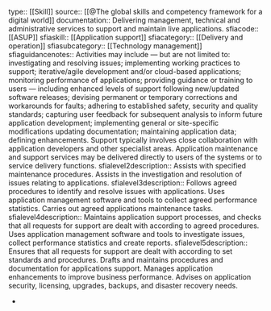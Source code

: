 type:: [[Skill]]
source:: [[@The global skills and competency framework for a digital world]]
documentation:: Delivering management, technical and administrative services to support and maintain live applications.
sfiacode:: [[ASUP]]
sfiaskill:: [[Application support]]
sfiacategory:: [[Delivery and operation]]
sfiasubcategory:: [[Technology management]]
sfiaguidancenotes:: Activities may include — but are not limited to: investigating and resolving issues; implementing working practices to support; iterative/agile development and/or cloud-based applications; monitoring performance of applications; providing guidance or training to users — including enhanced levels of support following new/updated software releases; devising permanent or temporary corrections and workarounds for faults; adhering to established safety, security and quality standards; capturing user feedback for subsequent analysis to inform future application development; implementing general or site-specific modifications updating documentation; maintaining application data; defining enhancements. Support typically involves close collaboration with application developers and other specialist areas. Application maintenance and support services may be delivered directly to users of the systems or to service delivery functions.
sfialevel2description:: Assists with specified maintenance procedures. Assists in the investigation and resolution of issues relating to applications.
sfialevel3description:: Follows agreed procedures to identify and resolve issues with applications. Uses application management software and tools to collect agreed performance statistics. Carries out agreed applications maintenance tasks.
sfialevel4description:: Maintains application support processes, and checks that all requests for support are dealt with according to agreed procedures. Uses application management software and tools to investigate issues, collect performance statistics and create reports.
sfialevel5description:: Ensures that all requests for support are dealt with according to set standards and procedures. Drafts and maintains procedures and documentation for applications support. Manages application enhancements to improve business performance. Advises on application security, licensing, upgrades, backups, and disaster recovery needs.

-